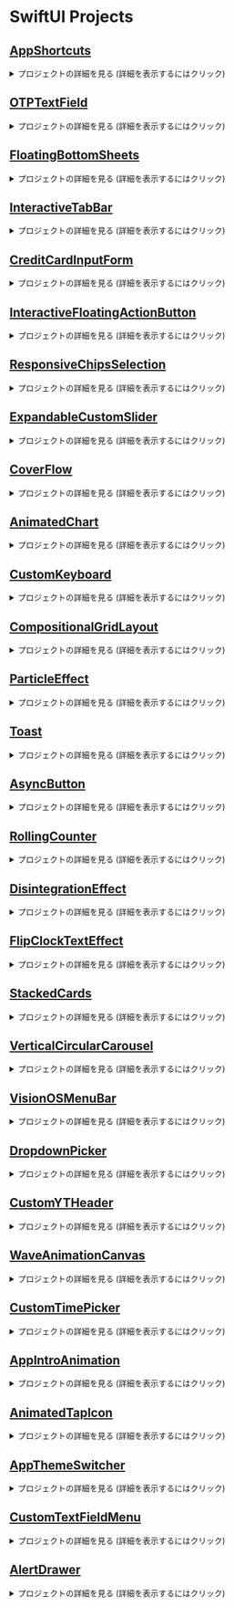 # SwiftUI Projects

## [AppShortcuts](https://github.com/munsangu/SwiftUI/tree/master/AppShortcuts/AppShortcuts)

<details>
<summary>プロジェクトの詳細を見る (詳細を表示するにはクリック)</summary>

<p align="center"><img src="https://github.com/user-attachments/assets/0b19fd11-322b-4844-a3d0-f52f72af1fb0"></p>
<p align="center">
SwiftUI, SwiftData, AppIntents
</p>

### 主な機能:
- SwiftDataを活用したメモリーデータモデル管理
- AppIntentsを使用したカスタムショートカット統合
- 画像とキャプションを保存するメモリーアプリ
- ホーム画面で見られるメモリーリスト

### 実装の詳細:
- `Memory`モデルにSwiftData `@Model`アノテーションを適用
- `@Attribute(.externalStorage)`を使用して大きな画像データを効率的に管理
- `AddMemoryIntent`を通じたショートカット統合
- `AppShortcutsProvider`プロトコルでシステムショートカットにアプリ機能を公開

### 活用技術:
- SwiftUIを利用したUI構成
- SwiftDataによるデータの永続保存
- AppIntentsフレームワークによるショートカット統合

</details>

## [OTPTextField](https://github.com/munsangu/SwiftUI/tree/master/OTPTextField/OTPTextField)

<details>
<summary>プロジェクトの詳細を見る (詳細を表示するにはクリック)</summary>

<p align="center"><img src="https://github.com/user-attachments/assets/4305edfb-64c1-49e2-9f0a-3d788fd2f8b0"></p>
<p align="center">
SwiftUI, MVVM, TextField
</p>

### 主な機能:
- カスタマイズ可能なOTP/認証コード入力フィールド
- 2つのスタイルをサポート：丸枠（Rounded Border）と下線（Underlined）
- 4桁または6桁のコード入力をサポート
- 入力状態に応じた視覚的フィードバック（入力中、有効、エラー）
- 誤入力時の揺れアニメーション効果

### 実装の詳細:
- MVVMアーキテクチャの適用
- `VerificationFieldViewModel`によるステート管理
- `phaseAnimator`を活用したエラー時の揺れ効果
- テキストフィールドマスキング技法によるユーザー体験の向上
- `.textContentType(.oneTimeCode)`を活用した自動OTP認識のサポート

### 活用技術:
- SwiftUIカスタムビューとアニメーション
- MVVMパターンによる状態管理
- `FocusState`を用いたキーボード管理

</details>

## [FloatingBottomSheets](https://github.com/munsangu/SwiftUI/tree/master/FloatingBottomSheets/FloatingBottomSheets)

<details>
<summary>プロジェクトの詳細を見る (詳細を表示するにはクリック)</summary>

<p align="center"><img src="https://github.com/user-attachments/assets/fc7e4557-5bbe-48d6-b452-d94722b7ff9f"></p>
<p align="center">
SwiftUI, MVVM, Sheet
</p>

### 主な機能:
- フローティングボトムシートのカスタム実装
- 3つのシートタイプをサポート：アラート(Alert)、質問(Question)、リクエスト(Request)
- 各シートタイプ別の異なるデザインとボタン構成
- シートの影効果を除去した滑らかなUI

### 実装の詳細:
- `SheetConfiguration`、`ButtonConfig`、`IconConfig`による構成要素のモジュール化
- `UIViewRepresentable`プロトコルを活用した`SheetShadowRemover`の実装
- `floatingBottomSheet`ビューモディファイア(View Modifier)の拡張
- MVVMアーキテクチャによる状態管理

### 活用技術:
- SwiftUIとUIKitの統合
- ビュー拡張とカスタムモディファイア
- MVVMパターンによるボトムシート状態管理

</details>

## [InteractiveTabBar](https://github.com/munsangu/SwiftUI/tree/master/InteractiveTabBar/InteractiveTabBar)

<details>
<summary>プロジェクトの詳細を見る (詳細を表示するにはクリック)</summary>

<p align="center"><img src="https://github.com/user-attachments/assets/3392f632-f00c-4423-aea1-ab4096189ecc"></p>
<p align="center">
SwiftUI, MVVM, TabBar
</p>

### 主な機能:
- インタラクティブなカスタムタブバーの実装
- ドラッグジェスチャーによるタブ間の切り替え
- 滑らかなアニメーションによるタブ切り替え効果
- iOS 18以上とそれ以下のバージョン両方をサポート

### 実装の詳細:
- GeometryReaderと座標空間(Coordinate Space)を活用したタブ位置の追跡
- `onGeometryChange`カスタムモディファイアによるタブボタン位置の管理
- `matchedGeometryEffect`によるタブ切り替えアニメーションの実装
- 条件付きコードでiOS 18以上では新しいAPIを活用

### 活用技術:
- SwiftUIジェスチャーとアニメーション
- 座標空間とジオメトリリーダー
- MVVMパターンによるタブ状態管理
- 様々なiOSバージョンの互換性処理

</details>

## [CreditCardInputForm](https://github.com/munsangu/SwiftUI/tree/master/CreditCardInputForm/CreditCardInputForm)

<details>
<summary>プロジェクトの詳細を見る (詳細を表示するにはクリック)</summary>

<p align="center"><img src="https://github.com/user-attachments/assets/39fcd2d1-8aee-48c8-b415-4f6d74fd3a5c"></p>
<p align="center">
SwiftUI, Animation, 3D Effects
</p>

### 主な機能:
- インタラクティブなクレジットカード入力フォーム
- カード表面と裏面の3Dフリップアニメーション
- フォーカスされたフィールドに基づいたカード表示の動的な更新
- メッシュグラデーションを使用したリアルなカードデザイン
- フィールドごとのアニメーション強調表示

### 実装の詳細:
- `Card`モデルを使用したカード情報の管理
- カスタム`FlipTransition`モディファイアによる3D回転効果
- `rotation3DEffect`を用いたカードフリップアニメーション
- `FocusState`を活用した入力フィールド間のフォーカス管理
- カスタム文字列拡張機能による自動フォーマット処理（空白挿入、マスク化）

### 活用技術:
- SwiftUI 3Dアニメーションと遷移効果
- カスタムViewModifierによるトランジション実装
- 文字列操作のための拡張機能
- `matchedTransitionSource`によるフォーカスリングのアニメーション
- `contentTransition(.numericText())`による数値変更アニメーション

</details>

## [InteractiveFloatingActionButton](https://github.com/munsangu/SwiftUI/tree/master/InteractiveFloatingActionButton/InteractiveFloatingActionButton)
<details>
<summary>プロジェクトの詳細を見る (詳細を表示するにはクリック)</summary>
<p align="center"><img src="https://github.com/user-attachments/assets/10f4c19c-d732-4580-8dbe-8bc3e37da1ed"></p>
<p align="center">
SwiftUI, MVVM, GestureRecognizers
</p>

### 主な機能:
- ドラッグ可能な浮動アクションボタン
- 展開可能なアクションメニュー
- カスタマイズ可能なアクションアイコンとアニメーション
- ジェスチャー認識による直感的な操作体験

### 実装の詳細:
- MVVMアーキテクチャによるコード設計
- 長押しと同時ドラッグジェスチャーの組み合わせ
- SwiftUIのアニメーションシステムを活用した滑らかな遷移
- カスタムCoordinateSpaceを用いた位置検出
- ResultBuilderパターンによる宣言的なAPI設計

### 活用技術:
- SwiftUIの最新機能を活用したUI構築
- ジェスチャー認識と処理
- カスタムビュー修飾子とアニメーション
- ビジネスロジックの分離とテスト容易性の向上
</details>

## [ResponsiveChipsSelection](https://github.com/munsangu/SwiftUI/tree/master/ResponsiveChipsSelection/ResponsiveChipsSelection)
<details>
<summary>プロジェクトの詳細を見る (詳細を表示するにはクリック)</summary>
<p align="center"><img src="https://github.com/user-attachments/assets/0e9f4294-338c-45bd-8b7f-744ca9ece12b"></p>
<p align="center">
SwiftUI, MVVM, ResponsiveLayout
</p>

### 主な機能:
- レスポンシブなチップ選択UIコンポーネント
- 動的グリッドレイアウトの実装
- アニメーション付き選択状態表示
- 複数選択機能のサポート
- カスタムレイアウトシステムの活用

### 実装の詳細:
- MVVMアーキテクチャパターンによるコード構造化
- SwiftUIのLayoutプロトコルを活用したカスタムチップレイアウト
- ObservableObjectによる状態管理
- ジェネリクスを活用した柔軟なコンテンツ構成
- アニメーションとトランジション効果を適用したインタラクション

### 活用技術:
- SwiftUIの最新機能を活用したUI開発
- カスタムレイアウトアルゴリズムの実装
- 状態管理およびデータバインディング
- 再利用可能なコンポーネント設計
- 拡張可能なアーキテクチャ構造
</details>

## [ExpandableCustomSlider](https://github.com/munsangu/SwiftUI/tree/master/ExpandableCustomSlider/ExpandableCustomSlider)
<details>
<summary>プロジェクトの詳細を見る (詳細を表示するにはクリック)</summary>
<p align="center"><img src="https://github.com/user-attachments/assets/d737376f-6614-4d50-9714-464115257c27"></p>
<p align="center">
SwiftUI, MVVM, カスタムコンポーネント
</p>

### 主な機能:
- ドラッグ時に拡張するインタラクティブスライダーコンポーネント
- カスタマイズ可能なデザイン設定
- スムーズなアニメーショントランジション効果
- 直感的なユーザーインターフェース
- 再利用可能なコンポーネント設計

### 実装の詳細:
- MVVMアーキテクチャパターンによるコード構造化
- SwiftUIのGeometryReaderを活用したサイズベースのレイアウト
- ObservableObjectによる状態管理
- ジェネリクスを活用した柔軟なオーバーレイコンテンツ構成
- アニメーションとトランジション効果を適用したインタラクション

### 活用技術:
- SwiftUIの最新機能を活用したUI開発
- ジェスチャー認識および処理システムの実装
- 状態管理およびデータバインディング
- 再利用可能なコンポーネント設計
- 拡張可能なアーキテクチャ構造
</details>

## [CoverFlow](https://github.com/munsangu/SwiftUI/tree/master/CoverFlow/CoverFlow)
<details>
<summary>プロジェクトの詳細を見る (詳細を表示するにはクリック)</summary>
<p align="center"><img src="https://github.com/user-attachments/assets/9a423e71-612b-498f-842d-5252b28ca7bc"></p>
<p align="center">
SwiftUI, MVVM, カスタムコンポーネント
</p>

### 主な機能:
- ドラッグ時に拡張するインタラクティブスライダーコンポーネント
- カスタマイズ可能なデザイン設定
- スムーズなアニメーショントランジション効果
- 直感的なユーザーインターフェース
- 再利用可能なコンポーネント設計

### 実装の詳細:
- MVVMアーキテクチャパターンによるコード構造化
- SwiftUIのGeometryReaderを活用したサイズベースのレイアウト
- ObservableObjectによる状態管理
- ジェネリクスを活用した柔軟なオーバーレイコンテンツ構成
- アニメーションとトランジション効果を適用したインタラクション

### 活用技術:
- SwiftUIの最新機能を活用したUI開発
- ジェスチャー認識および処理システムの実装
- 状態管理およびデータバインディング
- 再利用可能なコンポーネント設計
- 拡張可能なアーキテクチャ構造
</details>

## [AnimatedChart](https://github.com/munsangu/SwiftUI/tree/master/AnimatedChart/AnimatedChart)
<details>
<summary>プロジェクトの詳細を見る (詳細を表示するにはクリック)</summary>
<p align="center"><img src="https://github.com/user-attachments/assets/acdc63c9-987e-4a11-bab0-2e3b3a8387fc"></p>
<p align="center">
SwiftUI, MVVM, Charts, アニメーション
</p>

### 主な機能:
- 複数のチャートタイプ（棒グラフ、折れ線グラフ、円グラフ）の切り替え
- スムーズなデータアニメーション効果
- インタラクティブなチャートデータ更新
- 直感的なユーザーインターフェース
- 再利用可能なチャートコンポーネント

### 実装の詳細:
- MVVMアーキテクチャパターンによるコード構造化
- SwiftUI Chartsフレームワークを活用したデータビジュアライゼーション
- ObservableObjectによる状態管理
- コンポーネント別のモジュラー設計
- 順次的なアニメーションとトランジション効果

### 活用技術:
- SwiftUI Chartsによるデータビジュアライゼーション
- スプリングアニメーションによる自然な動きの実現
- カスタマイズ可能なチャート表示オプション
- 再利用可能なコンポーネント設計
- 拡張可能なアーキテクチャ構造
</details>

## [CustomKeyboard](https://github.com/munsangu/SwiftUI/tree/master/CustomKeyboard/CustomKeyboard)
<details>
<summary>プロジェクトの詳細を見る (詳細を表示するにはクリック)</summary>
<p align="center"><img src="https://github.com/user-attachments/assets/ee653073-0924-4790-95b2-5fdbee59ca61"></p>
<p align="center">
SwiftUI, MVVM, カスタムキーボード, UIViewControllerRepresentable
</p>

### 主な機能:
- ネイティブなUIとマッチしたカスタムキーボードの実装
- 数字入力用の専用キーボードインターフェース
- スマートな入力フィールドとキーボードの連携
- ピンコード入力に最適化されたデザイン
- 直感的な操作体験の提供

### 実装の詳細:
- MVVMアーキテクチャパターンによるコード構造化
- UIViewControllerRepresentableを活用したUIKitとSwiftUIの統合
- カスタムキーボードの自然な挙動の実現
- コンポーネント分離による再利用性の向上
- FocusStateを用いたキーボード状態管理

### 活用技術:
- SwiftUIとUIKitの橋渡しとなるUIViewControllerRepresentable
- シャドウ効果とモダンなUIデザイン
- カスタムコンポーネントの分離と再利用
- コールバックパターンによるView間の通信
- クリーンなMVVMアーキテクチャの実装
</details>

## [CompositionalGridLayout](https://github.com/munsangu/SwiftUI/tree/master/CompositionalGridLayout/CompositionalGridLayout)
<details>
<summary>プロジェクトの詳細を見る (詳細を表示するにはクリック)</summary>
<p align="center"><img src="https://github.com/user-attachments/assets/d9dcdeef-ae4c-4e5e-af24-a716e66959f2"></p>
<p align="center">
SwiftUI, MVVM, コンポジショナルグリッドレイアウト, アニメーション
</p>

### 主な機能:
- 様々なレイアウトパターンを含む複合的なグリッドの実装
- 動的に列数を変更できるインターフェース
- レイアウト変更時の滑らかなアニメーション効果
- 多様なグリッドパターン（1+2、水平、1+垂直、など）
- 再利用可能なコンポーネント設計

### 実装の詳細:
- MVVMアーキテクチャパターンによるコード構造化
- GroupとGeometryReaderを活用した複合レイアウトの実装
- matchedGeometryEffectを活用した滑らかな遷移アニメーション
- コンポーネント分離によるコードの再利用性向上
- 宣言的UIを実現するためのSwiftUIの活用

### 活用技術:
- SwiftUIの宣言的UIフレームワーク
- 複合的なレイアウトのためのLazyVStackおよびHStack
- 動的レイアウト生成のためのGeometryReader
- アニメーションのためのNamespaceとmatchedGeometryEffect
- Observableパターンを活用した状態管理
- 拡張性のあるMVVMアーキテクチャの実装
</details>

## [ParticleEffect](https://github.com/munsangu/SwiftUI/tree/master/ParticleEffect/ParticleEffect)
<details>
<summary>プロジェクトの詳細を見る (詳細を表示するにはクリック)</summary>
<p align="center"><img src="https://github.com/user-attachments/assets/8512ea90-35f4-4ca7-a491-bb5a7629fa19"></p>
<p align="center">
SwiftUI, MVVM, パーティクルアニメーション, インタラクティブUI
</p>

### 主な機能:
- インタラクティブなボタン操作のためのパーティクルエフェクト実装
- ボタン状態変更に応じた動的パーティクルアニメーション
- カスタマイズ可能なカラーテーマとアイコン
- 滑らかなスプリングアニメーション効果
- 再利用可能なコンポーネントデザイン

### 実装の詳細:
- MVVMアーキテクチャパターンによるコード構造化
- パーティクル生成とアニメーションのためのビューモデルロジック分離
- カスタムボタンコンポーネントによるコード再利用性の向上
- SwiftUIのアニメーションAPIを活用した滑らかな遷移効果
- 状態変化に応じた動的UI更新

### 活用技術:
- SwiftUIの宣言的UIフレームワーク
- MVVMパターンによるビジネスロジックとUIの分離
- 状態管理のためのObservableパターン活用
- 複雑なアニメーションのためのwithAnimation API
- 再利用可能なコンポーネントのためのViewBuilder活用
- インタラクティブなユーザー体験のためのボタンとジェスチャー実装
</details>

## [Toast](https://github.com/munsangu/SwiftUI/tree/master/Toast/Toast)
<details>
<summary>プロジェクトの詳細を見る (詳細を表示するにはクリック)</summary>
<p align="center"><img src="https://github.com/user-attachments/assets/99bf5954-499d-4754-affc-2fd9a58c6690"></p>
<p align="center">
SwiftUI, MVVM, インタラクティブトースト, アダプティブUI
</p>

### 主な機能:
- 様々なタイプのトーストメッセージ対応 (Error, Success, Warning, Apple Like HUD)
- トーストメッセージの展開/縮小インタラクティブ機能
- スワイプによるトースト削除機能
- 複数のトーストメッセージのスタック管理システム
- トーストタイプに応じたアダプティブレイアウト

### 実装の詳細:
- MVVMアーキテクチャパターンによるコード構造化
- トースト生成と管理のためのビューモデルロジック分離
- トーストコンポーネントの再利用性向上のための設計
- SwiftUIのアニメーションAPIを活用した滑らかな遷移効果
- 状態変化に応じた動的UI更新

### 活用技術:
- SwiftUIの宣言的UIフレームワーク
- MVVMパターンによるビジネスロジックとUIの分離
- 状態管理のためのObservableパターン活用
- 複雑なアニメーションのためのwithAnimation API
- 再利用可能なコンポーネントのためのViewBuilder活用
- インタラクティブなユーザー体験のためのジェスチャー実装
- AnyLayoutを活用した動的レイアウト切替
</details>

## [AsyncButton](https://github.com/munsangu/SwiftUI/tree/master/AnimatedStateButton/AnimatedStateButton)
<details>
<summary>プロジェクトの詳細を見る (詳細を表示するにはクリック)</summary>
<p align="center"><img src="https://github.com/user-attachments/assets/d4cd3672-6ca6-491a-9229-9394c101c1d2"></p>
<p align="center">
SwiftUI, MVVM, 非同期処理, アニメーションボタン
</p>

### 主な機能:
- トランザクション状態に応じた動的なボタン表示切替
- 非同期処理中のローディングインジケーター表示
- 状態ごとの色とアイコン変更による視覚的フィードバック
- タップ時の洗練されたスケールアニメーション効果
- 再利用可能なコンポーネント設計

### 実装の詳細:
- MVVMアーキテクチャパターンによるコード構造化
- トランザクション状態管理のためのビューモデルロジック分離
- 非同期処理をSwift Concurrencyモデルで実装
- カスタムスピナーコンポーネントによるローディング表示
- 異なる状態間の滑らかなトランジション

### 活用技術:
- SwiftUIの宣言的UIフレームワーク
- MVVMパターンによるビジネスロジックとUIの分離
- Swift Concurrencyを活用した非同期処理
- 状態管理のためのObservableパターン活用
- 複雑なアニメーションのための.animation修飾子
- カスタムボタンスタイルによるインタラクティブ効果
- 再利用可能なコンポーネント設計
</details>

## [RollingCounter](https://github.com/munsangu/SwiftUI/tree/master/RollingCounter/RollingCounter)
<details>
<summary>プロジェクトの詳細を見る (詳細を表示するにはクリック)</summary>
<p align="center"><img src="https://github.com/user-attachments/assets/02a0ab75-3afd-43e5-a400-cd30e888879d"></p>
<p align="center">
SwiftUI, MVVM, アニメーション, ローリングカウンター
</p>

### 主な機能:
- 数値変更時のスムーズなローリングアニメーション表示
- 桁数の増減に応じた動的なレイアウト調整
- ランダム値生成によるインタラクティブな数値変更
- カスタマイズ可能なフォントとスタイル設定
- エンタープライズレベルのMVVMアーキテクチャ実装

### 実装の詳細:
- MVVMアーキテクチャによるコードの明確な分離
- 数値表示のためのカスタムビューコンポーネント設計
- 各桁の独立したアニメーション制御メカニズム
- インタラクティブスプリングアニメーションによる自然な動き
- ジオメトリリーダーを活用した動的なレイアウト計算

### 活用技術:
- SwiftUIフレームワークによる宣言的UI実装
- Combineフレームワークを用いた反応型プログラミング
- GCD（Grand Central Dispatch）による非同期処理
- カスタムビューモディファイアによるUI拡張
- 階層的プロジェクト構造による保守性の向上
- ジオメトリリーダーによる高度なレイアウト制御
- アニメーションタイミングの精密な調整
- 再利用可能なコンポーネント設計パターン
</details>

## [DisintegrationEffect](https://github.com/munsangu/SwiftUI/tree/master/DisintegrationEffect/DisintegrationEffect)
<details>
<summary>プロジェクトの詳細を見る (詳細を表示するにはクリック)</summary>
<p align="center"><img src="https://github.com/user-attachments/assets/c428e773-2e9a-4125-8029-a12382a98ef4"></p>
<p align="center">
SwiftUI, MVVM, アニメーション, 分解エフェクト
</p>

### 主な機能:
- タップ操作による要素の分解・再構成アニメーション
- パーティクルベースの高度なビジュアルエフェクト
- スムーズな遷移と自然な動きを実現するアニメーション
- カスタマイズ可能な分解・再構成エフェクト
- エンタープライズレベルのMVVMアーキテクチャ実装

### 実装の詳細:
- MVVMアーキテクチャによるコードの明確な分離
- UIKitとSwiftUIの連携によるスナップショット機能
- パーティクルシステムによる複雑なアニメーション制御
- ビューの分解・再構成を実現する高度なアルゴリズム
- マルチスレッド処理による高パフォーマンスの実現

### 活用技術:
- SwiftUIフレームワークによる宣言的UI実装
- カスタムビューモディファイアによる再利用可能なエフェクト
- GCD（Grand Central Dispatch）とTaskによる非同期処理
- UIGraphicsImageRendererを活用した画像処理
- 階層的プロジェクト構造による保守性の向上
- アニメーションタイミングの精密な調整
- パーティクルベースのビジュアルエフェクト実装
- 再利用可能なコンポーネント設計パターン
</details>

## [FlipClockTextEffect](https://github.com/munsangu/SwiftUI/tree/master/FlipClockTextEffect/FlipClockTextEffect)
<details>
<summary>プロジェクトの詳細を見る (詳細を表示するにはクリック)</summary>
<p align="center"><img src="https://github.com/user-attachments/assets/27cb9ddc-5fdb-428e-8745-f10cde6791b8"></p>
<p align="center">
SwiftUI, MVVM, アニメーション, フリップ時計, 3Dエフェクト
</p>

### 主な機能:
- リアルタイムでの時:分:秒表示フリップアニメーション
- 時間の各桁が独立して3D回転するアニメーション効果
- 24時間形式での時刻表示
- スムーズな遷移アニメーションと自然な動き
- エンタープライズレベルのMVVMアーキテクチャ実装

### 実装の詳細:
- MVVMアーキテクチャによるコードの明確な分離
- 時間の各桁に対する独立した3D回転アニメーション
- UIの各パーツを分割・再利用可能なコンポーネント設計
- カスタム修飾子によるアニメーショントランジション制御
- 1秒ごとの正確な時刻更新メカニズム

### 活用技術:
- SwiftUIフレームワークによる宣言的UI実装
- Combineフレームワークを用いたリアクティブプログラミング
- ポートレートモード固定による最適なUX設計
- 3D回転エフェクトによる高度なアニメーション処理
- カスタムビューモディファイアによるUI拡張
- 階層的プロジェクト構造による保守性の向上
- タイマーベースの時間更新システム
- 時間変更検出による効率的なUI更新メカニズム
- モノスペースフォントによる一貫したレイアウト制御
- デバイス回転に対応した適応型レイアウト設計
</details>

## [StackedCards](https://github.com/munsangu/SwiftUI/tree/master/StackedCards/StackedCards)
<details>
<summary>プロジェクトの詳細を見る (詳細を表示するにはクリック)</summary>
<p align="center"><img src="https://github.com/user-attachments/assets/0283f89d-a9dd-4504-9129-e9cd00346626"></p>
<p align="center">
SwiftUI, MVVM, アニメーション, スタックカード, 視覚効果
</p>

### 主な機能:
- 水平スクロールによるカードスタッキング効果
- カードが重なり合う3D視覚効果
- 回転と拡大縮小を組み合わせたユニークな遷移効果
- スクロールインジケーターの表示/非表示オプション
- 回転効果のオン/オフ設定機能

### 実装の詳細:
- MVVMアーキテクチャによるコードの明確な分離
- GeometryReaderを活用した正確なスクロール位置の追跡
- UIコンポーネントの再利用可能な設計
- カスタムZインデックス計算によるカードの重なり順序制御
- VisualEffectモディファイアを使用した複合的なアニメーション効果
- スナッピーアニメーションによる自然な動きの実現
- ページングスクロール動作による直感的なユーザー体験

### 活用技術:
- SwiftUIフレームワークによる宣言的UI実装
- ObservableObjectを使用したリアクティブな状態管理
- UIパラメータのリアルタイム制御
- カスタムジオメトリ計算による高度な視覚効果
- カードのパラメータ化された回転と拡大縮小効果
- ページングスクロール動作の最適化
- スクロールインジケーターの動的制御
- 階層的プロジェクト構造による保守性の向上
- カラーグラデーションによる視覚的エンゲージメントの向上
- エンタープライズ品質のコード構造と分離
</details>

## [VerticalCircularCarousel](https://github.com/munsangu/SwiftUI/tree/master/VerticalCircularCarousel/VerticalCircularCarousel)
<details>
<summary>プロジェクトの詳細を見る (詳細を表示するにはクリック)</summary>
<p align="center"><img src="https://github.com/user-attachments/assets/1684c232-7066-4043-b493-447238816583"></p>
<p align="center">
SwiftUI, MVVM, アニメーション, 円形カード配置, 視覚効果
</p>

### 主な機能:
- 垂直スクロールによるカードの円形配置効果
- カードが重なり合う3D視覚効果
- 回転と位置調整を組み合わせたユニークな遷移効果
- スクロールインジケーターの表示/非表示オプション
- カード選択機能による直感的なユーザーインターフェース

### 実装の詳細:
- MVVMアーキテクチャによるコードの明確な分離
- GeometryReaderを活用した正確なスクロール位置の追跡
- UIコンポーネントの再利用可能な設計
- カスタム回転計算によるカードの動的な配置
- VisualEffectモディファイアを使用した複合的なアニメーション効果
- スナッピーアニメーションによる自然な動きの実現
- ページングスクロール動作による直感的なユーザー体験

### 活用技術:
- SwiftUIフレームワークによる宣言的UI実装
- ObservableObjectを使用したリアクティブな状態管理
- UIパラメータのリアルタイム制御
- カスタムジオメトリ計算による高度な視覚効果
- カードのパラメータ化された回転効果
- ページングスクロール動作の最適化
- スクロールインジケーターの動的制御
- 階層的プロジェクト構造による保守性の向上
- カラーグラデーションによる視覚的エンゲージメントの向上
- エンタープライズ品質のコード構造と分離
</details>

## [VisionOSMenuBar](https://github.com/munsangu/SwiftUI/tree/master/VisionOSMenuBar/VisionOSMenuBar)
<details>
<summary>プロジェクトの詳細を見る (詳細を表示するにはクリック)</summary>
<p align="center">
  <img src="https://github.com/user-attachments/assets/b7aff230-9adc-4983-a62a-9281ba3d9133">
  <img src="https://github.com/user-attachments/assets/b3e46805-8ba8-4d75-af82-db8078864daa">
</p>
<p align="center">
SwiftUI, MVVM, VisionOS風UI, アニメーション, メニューコントロール
</p>

### 主な機能:
- VisionOS風のスタイリングとインターフェース
- モダンなメニューコントロールシステム
- 美しいアニメーションでの状態遷移
- 洗練されたぼかし効果とオーバーレイ
- 特殊な視覚効果を適用したカスタムUI要素
- 直感的なノート管理インターフェース

### 実装の詳細:
- MVVMアーキテクチャによるクリーンな責任分離
- ジオメトリリーダーを活用した正確な位置計算
- カスタムViewモディファイアによる再利用可能なコンポーネント
- 複合的な視覚効果のためのレイヤー処理
- アニメーションの連鎖による滑らかなUI遷移
- レスポンシブデザインによる適応型レイアウト
- カスタムシャドウとマテリアルエフェクトの組み合わせ

### 活用技術:
- SwiftUIフレームワークによる宣言的UI実装
- ObservableObjectによるリアクティブな状態管理
- GeometryPreferenceを使用した高度なレイアウト調整
- カスタム拡張機能によるSwiftUIの機能拡張
- 階層的ビュー構造による保守性の向上
- 定数管理による一貫したUIパラメータ
- アクセシビリティに配慮したインターフェース設計
- アニメーションパラメータの微調整による自然な動き
- マテリアルデザインの原則を応用したUI要素
- エンタープライズ品質のコード構造と明確な責任分離
</details>

## [DropdownPicker](https://github.com/munsangu/SwiftUI/tree/master/DropdownPicker/DropdownPicker)
<details>
<summary>プロジェクトの詳細を見る (詳細を表示するにはクリック)</summary>
<p align="center"><img src="https://github.com/user-attachments/assets/a3e6b92e-2a62-4cc4-b203-89316f570c83"></p>
<p align="center">
SwiftUI, MVVM, カスタムドロップダウン, アニメーション, UI/UXデザイン
</p>

### 主な機能:
- スムーズなアニメーションを備えたカスタムドロップダウンメニュー
- モダンなUI/UXデザイン
- MVVMアーキテクチャの実装
- タップ操作によるインタラクティブな要素
- バックグラウンドのぼかし効果とオーバーレイ
- 項目選択時の視覚的フィードバック

### 実装の詳細:
- MVVMパターンに基づいたクリーンなコード構造
- ジオメトリリーダーを使用した正確な位置調整
- カスタムビュー修飾子による再利用可能なUI実装
- アニメーションシーケンスの最適化
- スクロール位置の追跡と管理
- カスタムマスクとシェイプの適用
- 背景オーバーレイの洗練された実装

### 活用技術:
- SwiftUIフレームワーク
- ObservableObject
- カスタムビュー修飾子
- ジオメトリリーダーによる位置計算
- アニメーションとトランジション
- スクロールビューとスクロールターゲット
- カスタムマスク効果
- 条件付きビュー表示
- ビュー階層の効果的な管理
- 安全エリアの適切な処理
- UIコンポーネントの再利用性向上
</details>

## [CustomYTHeader](https://github.com/munsangu/SwiftUI/tree/master/CustomYTHeader/CustomYTHeader)
<details>
<summary>プロジェクトの詳細を見る (詳細を表示するにはクリック)</summary>
<p align="center"><img src="https://github.com/user-attachments/assets/14a6bb9d-b7a4-492f-b721-950cd9969098"></p>
<p align="center">
SwiftUI, MVVM, スクロールアニメーション, UI/UXデザイン, YouTubeスタイルヘッダー
</p>

### 主な機能:
- YouTubeスタイルのスクロール追従ヘッダー
- スクロール方向に基づいた自動表示/非表示アニメーション
- MVVMアーキテクチャによる設計
- 効率的なスクロール位置検出と追跡
- スケルトンローディングUI
- スクロール停止時の自然なスナップ効果

### 実装の詳細:
- MVVMパターンによるビジネスロジックと表示の分離
- 再利用可能なスクロール検出モディファイア
- スクロールフェーズの変化に応じた洗練されたアニメーション
- GeometryReaderを活用した正確な位置計算
- カスタムExtensionによるコード再利用性の向上
- スケルトンUIによるエレガントなローディング表現
- コンポーネント分割による保守性の向上

### 活用技術:
- SwiftUIフレームワーク
- ObservableObjectとStateObject
- カスタムViewModifier
- スクロール状態追跡と処理
- アニメーションとトランジション
- GeometryProxyを活用した位置計算
- スクロールフェーズ検出
- カスタムPreferenceKey
- ビューコンポーネントの分離
- 安全エリアの適切な処理
- スケルトンローディングパターン
- バウンス効果を考慮したオフセット計算
</details>

## [WaveAnimationCanvas](https://github.com/munsangu/SwiftUI/tree/master/CanvasApp/CanvasApp)
<details>
<summary>プロジェクトの詳細を見る (詳細を表示するにはクリック)</summary>
<p align="center"><img src="https://github.com/user-attachments/assets/46241dd9-34cd-4174-9b1e-9d6e0dc27e4d"></p>
<p align="center">
SwiftUI, MVVM, Canvas API, タイムラインアニメーション, 波形エフェクト
</p>

### 主な機能:
- Canvas APIを活用した流動的な波形アニメーション
- 複数のレイヤーによる深度と立体感の表現
- トグルによるインタラクティブな色彩変化
- MVVMアーキテクチャによる設計
- 効率的なアニメーションレンダリング
- リアルタイムの波形変化と動き

### 実装の詳細:
- MVVMパターンによるビジネスロジックと表示の分離
- TimelineViewを活用したフレームベースアニメーション
- Canvas APIを使用した高パフォーマンス描画
- 再利用可能な波形コンポーネント
- アニメーション方向の反転による重層的な視覚効果
- Combineフレームワークを活用したデータバインディング
- コンポーネント分割による保守性の向上
- 色彩の透明度を活用した深度表現

### 活用技術:
- SwiftUIフレームワーク
- Canvas APIによる高度な描画
- TimelineViewによるアニメーション制御
- ObservableObjectとStateObject
- Combineによるデータフロー管理
- 波形生成アルゴリズム
- パスベースのグラフィック描画
- 複数レイヤーのコンポジション
- UIのコンポーネント化
- 時間ベースのアニメーション計算
- 色彩と透明度の効果的な活用
- トグルによるインタラクティブ制御
</details>

## [CustomTimePicker](https://github.com/munsangu/SwiftUI/tree/master/CustomTimePicker/CustomTimePicker)

<details>
<summary>プロジェクトの詳細を見る (詳細を表示するにはクリック)</summary>

<p align="center"><img src="https://github.com/user-attachments/assets/c4f633d5-0574-455c-bc35-93ebaeb9defc"></p>

<p align="center">
SwiftUI, MVVM, UIKitインテグレーション, カスタムピッカー, エンタープライズアーキテクチャ
</p>

### 主な機能:
- カスタマイズされたホイールスタイルのタイムピッカー
- 時間、分、秒の個別選択機能
- UIPickerViewのインジケーターを非表示にする高度なカスタマイズ
- MVVMアーキテクチャによる設計
- UIKitとSwiftUIの統合
- エンタープライズレベルのコード構造

### 実装の詳細:
- MVVMパターンによるビジネスロジックと表示の分離
- UIViewRepresentableを活用したUIKitコンポーネントの統合
- 再利用可能なピッカーコンポーネント
- 明確に定義された責任分担
- Combineフレームワークを活用したデータバインディング
- コンポーネント分割による保守性の向上
- 入力値の検証と制約

### 活用技術:
- SwiftUIフレームワーク
- UIViewRepresentableによるUIKit統合
- ObservableObjectとStateObject
- Combineによるデータフロー管理
- カスタムピッカーインターフェース
- UIKitコンポーネントの拡張
- バインディングとパブリッシャー
- プロパティラッパーの効果的な活用
- ViewBuilderによるカスタムコンポーネント
- モジュール化された設計
- 堅牢なエラー処理
- エンタープライズレベルのドキュメンテーション
</details>

## [AppIntroAnimation](https://github.com/munsangu/SwiftUI/tree/master/AppIntroAnimation/AppIntroAnimation)

<details>
<summary>プロジェクトの詳細を見る (詳細を表示するにはクリック)</summary>

<p align="center"><img src="https://github.com/user-attachments/assets/1c6b9d74-469d-4d27-b1d6-805a7ebfd570"></p>
<p align="center">
SwiftUI, MVVM, アニメーション
</p>

### 主な機能:
- スタイリッシュなアプリ紹介アニメーション
- スムーズなテキストとカラートランジション効果
- ユーザーフレンドリーなログインオプション
- 拡張可能なMVVMアーキテクチャ

### 実装の詳細:
- `Intro`モデルを使用して、各アニメーションステートを構造化
- `IntroViewModel`を通じたアニメーションロジックの管理
- `withAnimation`を使用したシーケンシャルなアニメーション
- カスタム`View`拡張によるUIコンポーネントの再利用性向上
- コンポーネント指向設計によるコードの整理

### 活用技術:
- SwiftUIの宣言的UI構築
- MVVMデザインパターンの実装
- カスタムモディファイアによるUIの再利用性
- コンプレックスなアニメーションシーケンス
- タスクベースの非同期処理
</details>

## [AnimatedTapIcon](https://github.com/munsangu/SwiftUI/tree/master/AnimatedTapIcon/AnimatedTapIcon)
<details>
<summary>プロジェクトの詳細を見る (詳細を表示するにはクリック)</summary>
<p align="center"><img src="https://github.com/user-attachments/assets/1551cc00-e476-4e81-996c-d178e7190ba3"></p>
<p align="center">
SwiftUI, MVVM, シンボルエフェクト, カスタムタブバー
</p>

### 主な機能:
- アニメーション付きカスタムタブバー
- バウンスエフェクトの方向選択
- 洗練されたUI/UXデザイン
- コンポーネントベースのMVVMアーキテクチャ

### 実装の詳細:
- `Tab`モデルを使用して各タブの設定を構造化
- `AnimatedTab`によるアニメーション状態の管理
- `TabBarViewModel`でUIロジックを集中管理
- `.symbolEffect`を活用したインタラクティブなアイコンアニメーション
- 再利用可能なUIコンポーネントによる構成

### 活用技術:
- SwiftUIの宣言的UI構築
- MVVMデザインパターンの実装
- シンボルエフェクトAPIによるアニメーション
- カスタムトランザクションによるアニメーション制御
- コンポーネント指向の設計アプローチ
- 拡張可能なアーキテクチャ構造
</details>

## [AppThemeSwitcher](https://github.com/munsangu/SwiftUI/tree/master/AppThemeSwitcher/AppThemeSwitcher)
<details>
<summary>プロジェクトの詳細を見る (詳細を表示するにはクリック)</summary>
<p align="center"><img src="https://github.com/user-attachments/assets/d48633d8-c4ed-4654-8ed5-d1e949a26f9a"></p>
<p align="center">
SwiftUI, MVVM, テーマ切り替え, アニメーション, カスタムUI
</p>

### 主な機能:
- ダイナミックなテーマ切り替え (システム・ライト・ダークモード)
- アニメーション付きテーマ表示
- スムーズなトランジションエフェクト
- 直感的なユーザーインターフェース
- 状態保存によるテーマ設定の永続化

### 実装の詳細:
- `Theme`列挙型による異なるテーマオプションの管理
- `ThemeViewModel`でのUI状態と設定の一元管理
- `@AppStorage`を活用したテーマ設定の永続化
- `.matchedGeometryEffect`によるスムーズなトランジション
- 明確に分離されたコンポーネントベースのビュー設計
- アニメーション制御のための詳細な実装

### 活用技術:
- SwiftUIの宣言的UI構築
- MVVMアーキテクチャパターンの実装
- カスタムアニメーションとトランジション
- SheetとPresentationモディファイアによるモーダル表示
- 再利用可能なコンポーネント指向の設計
- プロパティラッパーを活用した状態管理
- 拡張性と保守性を考慮したエンタープライズレベルの設計
</details>

## [CustomTextFieldMenu](https://github.com/munsangu/SwiftUI/tree/master/CustomTextFieldMenu/CustomTextFieldMenu)
<details>
<summary>プロジェクトの詳細を見る (詳細を表示するにはクリック)</summary>
<p align="center"><img src="https://github.com/user-attachments/assets/5b0ea014-f912-4de4-9817-379c73965b82"></p>
<p align="center">
SwiftUI, MVVM, テキストフィールドカスタマイズ, UIKitブリッジング
</p>

### 主な機能:
- テキストフィールドへのカスタムコンテキストメニュー追加
- テキスト選択時の変換操作（大文字・小文字）
- システム提案の表示/非表示切り替え
- UIKitとSwiftUIのシームレスな統合
- MVVMパターンによる構造化された設計

### 実装の詳細:
- `TextFieldAction`モデルを使用してカスタムアクションを定義
- `TextFieldState`による効率的な状態管理
- `ContentViewModel`でビジネスロジックを分離
- `ResultBuilder`パターンを活用したDSL構文
- `UIViewRepresentable`によるUIKit機能のSwiftUI統合
- 再利用可能なコンポーネントによるモジュール化

### 活用技術:
- SwiftUIの宣言的UI構築
- MVVMアーキテクチャパターンの適用
- UIKitブリッジングテクニック
- カスタム結果ビルダーの実装
- コンポジショナルデザインアプローチ
- テキスト操作のプログラマティック制御
- バインディングを活用した状態管理
- エンタープライズレベルのコード構造化と分離
</details>

## [AlertDrawer](https://github.com/munsangu/SwiftUI/tree/master/AlertDrawer/AlertDrawer)
<details>
<summary>プロジェクトの詳細を見る (詳細を表示するにはクリック)</summary>
<p align="center"><img src="https://github.com/user-attachments/assets/c94d8552-3679-48eb-9760-5ae85b9721b0"></p>
<p align="center">
SwiftUI, MVVM, テキストフィールドカスタマイズ, UIKitブリッジング
</p>

### 主な機能:
- ボタンから展開するアニメーションアラートドロワー
- カスタマイズ可能なテーマとスタイリング
- 柔軟なコンテンツレイアウト
- 自然なアニメーショントランジション
- プライマリおよびセカンダリボタンアクション

### 実装の詳細:
- `DrawerConfig`モデルによるテーマとアニメーション設定
- ビュー拡張によるモジュラー実装（`View.alertDrawer`モディファイア）
- ジオメトリトラッキングによる正確な位置計算
- ボタンスタイルのカスタマイズとアニメーション処理

### 活用技術:
- SwiftUIの宣言的UI構築
- アニメーションとトランジション効果
- ジオメトリリーダーを活用した動的レイアウト
- カスタムモディファイアパターン
- 視覚効果の合成

## [SlideToConfirm](https://github.com/munsangu/SwiftUI/tree/master/SlideToConfirm/SlideToConfirm)
<details>
<summary>プロジェクトの詳細を見る (詳細を表示するにはクリック)</summary>
<p align="center">
  <img src="https://github.com/user-attachments/assets/35865960-6955-42d1-a76a-baa34948dc0b">
  <img src="https://github.com/user-attachments/assets/7d428901-b064-4a01-859e-11f2885404ed">
</p>
<p align="center">
SwiftUI, MVVM, スライド操作UI, アニメーション, コンファームボタン
</p>

### 主な機能:
- スワイプでアクションを確定する直感的な操作
- 成功時の状態遷移アニメーション（チェックマークに変化）
- テキストにシマー効果を適用した洗練されたインジケーション
- スライド中・完了後の進捗に応じたUI変更
- スムーズなレスポンスとリアルタイムな反映

### 実装の詳細:
- `MVVM`アーキテクチャによる明確な責務分離
- `@ObservableObject`を用いたリアクティブな状態管理
- `GeometryReader`による制限付きのスライド距離計算
- `DragGesture`による滑らかなインタラクション
- `ViewModel`によるロジックの統一管理
- `withAnimation(.smooth)`を活用した自然なエフェクト
- ユーザーの操作に対する即時レスポンス設計

### 活用技術:
- `SwiftUI`の宣言的UI構文
- `StateObject`を用いたViewModelライフサイクル管理
- アニメーションチェーンと条件付きオーバーレイ
- 拡張可能な`Config`モデルによる柔軟な設定
- `ZStack`や`mask`を活用したレイヤードUI構造
- アクセシビリティを考慮した文字サイズとコントラスト
- `onSwiped`クロージャで任意のアクション実行可能
- スタイルを共通化した再利用可能なUIコンポーネント
- 見た目と機能を両立したエンタープライズ品質のコード構造
